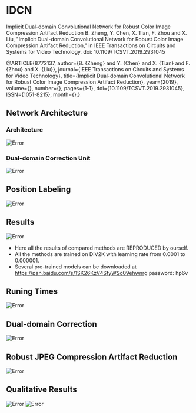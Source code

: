 # IDCN
Implicit Dual-domain Convolutional Network for Robust Color Image Compression Artifact Reduction
B. Zheng, Y. Chen, X. Tian, F. Zhou and X. Liu, "Implicit Dual-domain Convolutional Network for Robust Color Image Compression Artifact Reduction," in IEEE Transactions on Circuits and Systems for Video Technology.
doi: 10.1109/TCSVT.2019.2931045

@ARTICLE{8772137, 
author={B. {Zheng} and Y. {Chen} and X. {Tian} and F. {Zhou} and X. {Liu}}, 
journal={IEEE Transactions on Circuits and Systems for Video Technology}, 
title={Implicit Dual-domain Convolutional Network for Robust Color Image Compression Artifact Reduction}, 
year={2019}, 
volume={}, 
number={}, 
pages={1-1}, 
doi={10.1109/TCSVT.2019.2931045}, 
ISSN={1051-8215}, 
month={},}

## Network Architecture
### Architecture
![Error](https://github.com/zhenngbolun/IDCN/blob/master/Fig4.png)

### Dual-domain Correction Unit
![Error](https://github.com/zhenngbolun/IDCN/blob/master/Fig6.png)

## Position Labeling
![Error](https://github.com/zhenngbolun/IDCN/blob/master/position_labeling.png)
## Results
![Error](https://github.com/zhenngbolun/IDCN/blob/master/color_result.png)
* Here all the results of compared methods are REPRODUCED by ourself. 
* All the methods are trained on DIV2K with learning rate from 0.0001 to 0.000001.
* Several pre-trained models can be downloaded at https://pan.baidu.com/s/1SK26KzV4SfyWSc09ehwnrg password: hp6v 

## Runing Times
![Error](https://github.com/zhenngbolun/IDCN/blob/master/fig11.png)

## Dual-domain Correction
![Error](https://github.com/zhenngbolun/IDCN/blob/master/fig9.png)

## Robust JPEG Compression Artifact Reduction
![Error](https://github.com/zhenngbolun/IDCN/blob/master/fig12.png)

## Qualitative Results
![Error](https://github.com/zhenngbolun/IDCN/blob/master/fig10.png)
![Error](https://github.com/zhenngbolun/IDCN/blob/master/fig13.png)
 
